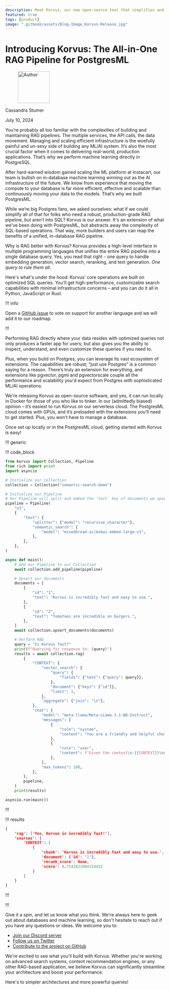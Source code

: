 ```yaml
---
description: Meet Korvus, our new open-source tool that simplifies and unifies the entire RAG pipeline into a single database query.
featured: true
tags: [product]
image: ".gitbook/assets/Blog-Image_Korvus-Release.jpg"
---
```


# Introducing Korvus: The All-in-One RAG Pipeline for PostgresML 

<div align="left">

<figure><img src=".gitbook/assets/image.png" alt="Author" width="100"><figcaption></figcaption></figure>

</div>

Cassandra Stumer

July 10, 2024

You’re probably all too familiar with the complexities of building and maintaining RAG pipelines. The multiple services, the API calls, the data movement. Managing and scaling efficient infrastructure is the woefully painful and un-sexy side of building any ML/AI system. It’s also the most crucial factor when it comes to delivering real-world, production applications. That’s why we perform machine learning directly in PostgreSQL.

After hard-earned wisdom gained scaling the ML platform at Instacart, our team is bullish on in-database machine learning winning out as the AI infrastructure of the future. We know from experience that moving the compute to your database is far more efficient, effective and scalable than continuously moving your data to the models. That’s why we built PostgresML.

While we’re big Postgres fans, we asked ourselves: what if we could simplify all of that for folks who need a robust, production-grade RAG pipeline, but aren’t into SQL? Korvus is our answer. It's an extension of what we've been doing with PostgresML, but abstracts away the complexity of SQL-based operations. That way, more builders and users can reap the benefits of a unified, in-database RAG pipeline. 

Why is RAG better with Korvus? Korvus provides a high-level interface in multiple programming languages that unifies the entire RAG pipeline into a single database query. Yes, you read that right - one query to handle embedding generation, vector search, reranking, and text generation. <i>One query to rule them all</i>. 

Here's what's under the hood: Korvus’ core operations are built on optimized SQL queries. You’ll get high-performance, customizable search capabilities with minimal infrastructure concerns – and you can do it all in Python, JavaScript or Rust.

!!! info

Open a [GitHub issue](https://github.com/postgresml/korvus/issues) to vote on support for another language and we will add it to our roadmap.

!!!

Performing RAG directly where your data resides with optimized queries not only produces a faster app for users; but also gives you the ability to inspect, understand, and even customize these queries if you need to.

Plus, when you build on Postgres, you can leverage its vast ecosystem of extensions. The capabilities are robust; “just use Postgres” is a common saying for a reason. There’s truly an extension for everything, and extensions like pgvector, pgml and pgvectorscale couple all the performance and scalability you'd expect from Postgres with sophisticated ML/AI operations.

We're releasing Korvus as open-source software, and yes, it can run locally in Docker for those of you who like to tinker. In our (admittedly biased) opinion – it’s easiest to run Korvus on our serverless cloud. The PostgresML cloud comes with GPUs, and it’s preloaded with the extensions you’ll need to get started. Plus, you won’t have to manage a database. 

Once set up locally or in the PostgresML cloud, getting started with Korvus is easy!

!!! generic

!!! code_block

```python
from korvus import Collection, Pipeline
from rich import print
import asyncio

# Initialize our Collection
collection = Collection("semantic-search-demo")

# Initialize our Pipeline
# Our Pipeline will split and embed the `text` key of documents we upsert
pipeline = Pipeline(
    "v1",
    {
        "text": {
            "splitter": {"model": "recursive_character"},
            "semantic_search": {
                "model": "mixedbread-ai/mxbai-embed-large-v1",
            },
        },
    },
)

async def main():
    # Add our Pipeline to our Collection
    await collection.add_pipeline(pipeline)

    # Upsert our documents
    documents = [
        {
            "id": "1",
            "text": "Korvus is incredibly fast and easy to use.",
        },
        {
            "id": "2",
            "text": "Tomatoes are incredible on burgers.",
        },
    ]
    await collection.upsert_documents(documents)

    # Perform RAG
    query = "Is Korvus fast?"
    print(f"Querying for response to: {query}")
    results = await collection.rag(
        {
            "CONTEXT": {
                "vector_search": {
                    "query": {
                        "fields": {"text": {"query": query}},
                    },
                    "document": {"keys": ["id"]},
                    "limit": 1,
                },
                "aggregate": {"join": "\n"},
            },
            "chat": {
                "model": "meta-llama/Meta-LLama-3.1-8B-Instruct",
                "messages": [
                    {
                        "role": "system",
                        "content": "You are a friendly and helpful chatbot",
                    },
                    {
                        "role": "user",
                        "content": f"Given the context\n:{{CONTEXT}}\nAnswer the question briefly: {query}",
                    },
                ],
                "max_tokens": 100,
            },
        },
        pipeline,
    )
    print(results)

asyncio.run(main())
```

!!! 

!!! results

```json
{
    'rag': ['Yes, Korvus is incredibly fast!'],
    'sources': {
        'CONTEXT': [
            {
                'chunk': 'Korvus is incredibly fast and easy to use.',
                'document': {'id': '1'},
                'rerank_score': None,
                'score': 0.7542821004154432
            }
        ]
    }
}
```

!!!

!!!

Give it a spin, and let us know what you think. We're always here to geek out about databases and machine learning, so don't hesitate to reach out if you have any questions or ideas. We welcome you to: 

- [Join our Discord server](https://discord.gg/DmyJP3qJ7U)
- [Follow us on Twitter](https://twitter.com/postgresml)
- [Contribute to the project on GitHub](https://github.com/postgresml/korvus)

We're excited to see what you'll build with Korvus. Whether you're working on advanced search systems, content recommendation engines, or any other RAG-based application, we believe Korvus can significantly streamline your architecture and boost your performance.

Here's to simpler architectures and more powerful queries!
